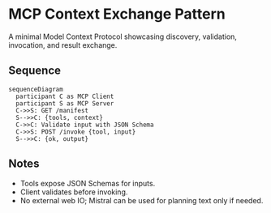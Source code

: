 # MCP Context Exchange Pattern

A minimal Model Context Protocol showcasing discovery, validation, invocation, and result exchange.

## Sequence

```mermaid
sequenceDiagram
  participant C as MCP Client
  participant S as MCP Server
  C->>S: GET /manifest
  S-->>C: {tools, context}
  C->>C: Validate input with JSON Schema
  C->>S: POST /invoke {tool, input}
  S-->>C: {ok, output}
```

## Notes

- Tools expose JSON Schemas for inputs.
- Client validates before invoking.
- No external web IO; Mistral can be used for planning text only if needed.
